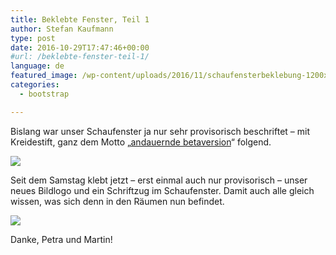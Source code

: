 ```yaml
---
title: Beklebte Fenster, Teil 1
author: Stefan Kaufmann
type: post
date: 2016-10-29T17:47:46+00:00
#url: /beklebte-fenster-teil-1/
language: de
featured_image: /wp-content/uploads/2016/11/schaufensterbeklebung-1200x675.jpg
categories:
  - bootstrap

---
```

Bislang war unser Schaufenster ja nur sehr provisorisch beschriftet – mit Kreidestift, ganz dem Motto „[andauernde betaversion][1]“ folgend.

![](/wp-content/uploads/2016/11/IMG_8686.jpg)

Seit dem Samstag klebt jetzt – erst einmal auch nur provisorisch – unser neues Bildlogo und ein Schriftzug im Schaufenster. Damit auch alle gleich wissen, was sich denn in den Räumen nun befindet.

![](/wp-content/uploads/2016/11/IMG_8687_.jpg)

Danke, Petra und Martin!

 [1]: https://de.wikipedia.org/wiki/Entwicklungsstadium_(Software)#Beta-Version
